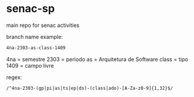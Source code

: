# senac-sp
main repo for senac activities

branch name example: 
```bash
4na-2303-as-class-1409
```
4na = semestre
2303 = periodo
as = Arquitetura de Software
class = tipo
1409 = campo livre

regex:
```
/^4na-2303-(gp|pi|as|ts|ep|ds)-(class|ado)-[A-Za-z0-9]{1,32}$/
```
